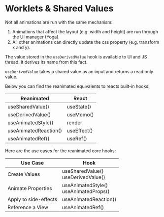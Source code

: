 # Worklets & Shared Values

Not all animations are run with the same mechanism:

1. Animations that affect the layout (e.g. width and height) are run through the UI
   manager (Yoga).
2. All other animations can directly update the css property (e.g. transform x and y).

The value stored in the `useDerivedValue` hook is available to UI and JS thread. It
derives its name from this fact.

`useDerivedValue` takes a shared value as an input and returns a read only value.

Below you can find the reanimated equivalents to reacts built-in hooks:

| Reanimated            | React       |
|-----------------------|-------------|
| useSharedValue()      | useState()  |
| useDerivedValue()     | useMemo()   |
| useAnimatedStyle()    | render      |
| useAnimatedReaction() | useEffect() |
| useAnimatedRef()      | useRef()    |

Here are the use cases for the reanimated core hooks:

| Use Case              | Hook                                      |
|-----------------------|-------------------------------------------|
| Create Values         | useSharedValue()<br/>useDerivedValue()    |
| Animate Properties    | useAnimatedStyle()<br/>useAnimatedProps() |
| Apply to side-effects | useAnimatedReaction()                     |
| Reference a View      | useAnimatedRef()                          |
